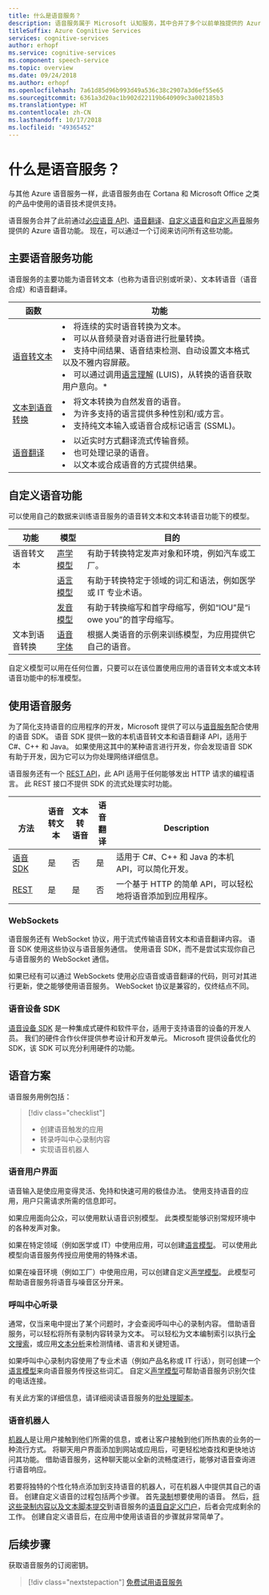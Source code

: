 ```yaml
---
title: 什么是语音服务？
description: 语音服务属于 Microsoft 认知服务，其中合并了多个以前单独提供的 Azure 语音服务：必应语音（包括语音识别和文本转语音）、自定义语音和语音翻译。
titleSuffix: Azure Cognitive Services
services: cognitive-services
author: erhopf
ms.service: cognitive-services
ms.component: speech-service
ms.topic: overview
ms.date: 09/24/2018
ms.author: erhopf
ms.openlocfilehash: 7a61d85d96b993d49a536c38c2907a3d6ef55e65
ms.sourcegitcommit: 6361a3d20ac1b902d22119b640909c3a002185b3
ms.translationtype: HT
ms.contentlocale: zh-CN
ms.lasthandoff: 10/17/2018
ms.locfileid: "49365452"
---
```

# <a name="what-is-the-speech-service"></a>什么是语音服务？


与其他 Azure 语音服务一样，此语音服务由在 Cortana 和 Microsoft Office 之类的产品中使用的语音技术提供支持。

语音服务合并了此前通过[必应语音 API](https://docs.microsoft.com/azure/cognitive-services/speech/home)、[语音翻译](https://docs.microsoft.com/azure/cognitive-services/translator-speech/)、[自定义语音](https://docs.microsoft.com/azure/cognitive-services/custom-speech-service/cognitive-services-custom-speech-home)和[自定义声音](http://customvoice.ai/)服务提供的 Azure 语音功能。 现在，可以通过一个订阅来访问所有这些功能。

## <a name="main-speech-service-functions"></a>主要语音服务功能

语音服务的主要功能为语音转文本（也称为语音识别或听录）、文本转语音（语音合成）和语音翻译。

|函数|功能|
|-|-|
|[语音转文本](speech-to-text.md)| <li>将连续的实时语音转换为文本。<li>可以从音频录音对语音进行批量转换。 <li>支持中间结果、语音结束检测、自动设置文本格式以及不雅内容屏蔽。 <li>可以通过调用[语言理解](https://docs.microsoft.com/azure/cognitive-services/luis/) (LUIS)，从转换的语音获取用户意向。\*|
|[文本到语音转换](text-to-speech.md)| <li>将文本转换为自然发音的语音。 <li>为许多支持的语言提供多种性别和/或方言。 <li>支持纯文本输入或语音合成标记语言 (SSML)。 |
|[语音翻译](speech-translation.md)| <li>以近实时方式翻译流式传输音频。<li> 也可处理记录的语音。<li>以文本或合成语音的方式提供结果。 |


## <a name="customize-speech-features"></a>自定义语音功能

可以使用自己的数据来训练语音服务的语音转文本和文本转语音功能下的模型。

|功能|模型|目的|
|-|-|-|
|语音转文本|[声学模型](how-to-customize-acoustic-models.md)|有助于转换特定发声对象和环境，例如汽车或工厂。|
||[语言模型](how-to-customize-language-model.md)|有助于转换特定于领域的词汇和语法，例如医学或 IT 专业术语。|
||[发音模型](how-to-customize-pronunciation.md)|有助于转换缩写和首字母缩写，例如“IOU”是“i owe you”的首字母缩写。 |
|文本到语音转换|[语音字体](how-to-customize-voice-font.md)|根据人类语音的示例来训练模型，为应用提供它自己的语音。|

自定义模型可以用在任何位置，只要可以在该位置使用应用的语音转文本或文本转语音功能中的标准模型。

## <a name="use-the-speech-service"></a>使用语音服务

为了简化支持语音的应用程序的开发，Microsoft 提供了可以与[语音服务](speech-sdk.md)配合使用的语音 SDK。 语音 SDK 提供一致的本机语音转文本和语音翻译 API，适用于 C#、C++ 和 Java。 如果使用这其中的某种语言进行开发，你会发现语音 SDK 有助于开发，因为它可以为你处理网络详细信息。

语音服务还有一个 [REST API](rest-apis.md)，此 API 适用于任何能够发出 HTTP 请求的编程语言。 此 REST 接口不提供 SDK 的流式处理实时功能。

|<br>方法|语音<br>转文本|文本转<br>语音|语音<br>翻译|<br>Description|
|-|-|-|-|-|
|[语音 SDK](speech-sdk.md)|是|否|是|适用于 C#、C++ 和 Java 的本机 API，可以简化开发。|
|[REST](rest-apis.md)|是|是|否|一个基于 HTTP 的简单 API，可以轻松地将语音添加到应用程序。|

### <a name="websockets"></a>WebSockets

语音服务还有 WebSocket 协议，用于流式传输语音转文本和语音翻译内容。 语音 SDK 使用这些协议与语音服务通信。 使用语音 SDK，而不是尝试实现你自己与语音服务的 WebSocket 通信。

如果已经有可以通过 WebSockets 使用必应语音或语音翻译的代码，则可对其进行更新，使之能够使用语音服务。 WebSocket 协议是兼容的，仅终结点不同。

### <a name="speech-devices-sdk"></a>语音设备 SDK

[语音设备 SDK](speech-devices-sdk.md) 是一种集成式硬件和软件平台，适用于支持语音的设备的开发人员。 我们的硬件合作伙伴提供参考设计和开发单元。 Microsoft 提供设备优化的 SDK，该 SDK 可以充分利用硬件的功能。


## <a name="speech-scenarios"></a>语音方案

语音服务用例包括：

> [!div class="checklist"]
> * 创建语音触发的应用
> * 转录呼叫中心录制内容
> * 实现语音机器人

### <a name="voice-user-interface"></a>语音用户界面

语音输入是使应用变得灵活、免持和快速可用的极佳办法。 使用支持语音的应用，用户只需请求所需的信息即可。

如果应用面向公众，可以使用默认语音识别模型。 此类模型能够识别常规环境中的各种发声对象。

如果在特定领域（例如医学或 IT）中使用应用，可以创建[语言模型](how-to-customize-language-model.md)。 可以使用此模型向语音服务传授应用使用的特殊术语。

如果在噪音环境（例如工厂）中使用应用，可以创建自定义[声学模型](how-to-customize-acoustic-models.md)。 此模型可帮助语音服务将语音与噪音区分开来。

### <a name="call-center-transcription"></a>呼叫中心听录

通常，仅当来电中提出了某个问题时，才会查阅呼叫中心的录制内容。 借助语音服务，可以轻松将所有录制内容转录为文本。 可以轻松为文本编制索引以执行[全文搜索](https://docs.microsoft.com/azure/search/search-what-is-azure-search)，或应用[文本分析](https://docs.microsoft.com/azure/cognitive-services/Text-Analytics/)来检测情绪、语言和关键短语。

如果呼叫中心录制内容使用了专业术语（例如产品名称或 IT 行话），则可创建一个[语言模型](how-to-customize-language-model.md)来向语音服务传授这些词汇。 自定义[声学模型](how-to-customize-acoustic-models.md)可帮助语音服务识别欠佳的电话连接。

有关此方案的详细信息，请详细阅读语音服务的[批处理脚本](batch-transcription.md)。

### <a name="voice-bots"></a>语音机器人

[机器人](https://dev.botframework.com/)是让用户接触到他们所需的信息，或者让客户接触到他们所热衷的业务的一种流行方式。 将聊天用户界面添加到网站或应用后，可更轻松地查找和更快地访问其功能。 借助语音服务，这种聊天能以全新的流畅度进行，能够对语音查询进行语音响应。

若要将独特的个性化特点添加到支持语音的机器人，可在机器人中提供其自己的语音。 创建自定义语音的过程包括两个步骤。 首先[录制](record-custom-voice-samples.md)想要使用的语音。 然后，[将这些录制内容以及文本脚本提交](how-to-customize-voice-font.md)到语音服务的[语音自定义门户](https://cris.ai/Home/CustomVoice)，后者会完成剩余的工作。 创建自定义语音后，在应用中使用该语音的步骤就非常简单了。

## <a name="next-steps"></a>后续步骤

获取语音服务的订阅密钥。

> [!div class="nextstepaction"]
> [免费试用语音服务](get-started.md)
